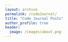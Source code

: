 ```yaml
---
layout: archive
permalink: /codeJournal/
title: "Code Journal Posts"
author_profile: true
header:
  image: /images/about.png
---
```

